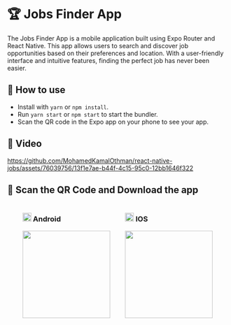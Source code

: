 # 🏆 Jobs Finder App

The Jobs Finder App is a mobile application built using Expo Router and React Native. This app allows users to search and discover job opportunities based on their preferences and location. With a user-friendly interface and intuitive features, finding the perfect job has never been easier.

## 🚀 How to use

- Install with `yarn` or `npm install`.
- Run `yarn start` or `npm start` to start the bundler.
- Scan the QR code in the Expo app on your phone to see your app.

## 📱 Video

https://github.com/MohamedKamalOthman/react-native-jobs/assets/76039756/13f1e7ae-b44f-4c15-95c0-12bb1646f322

## 🌟 Scan the QR Code and Download the app

<!-- create a div with 2 images space between -->
<div style="display: flex; justify-content: space-evenly;">
<div >
<h3><img src="https://cdn-icons-png.flaticon.com/512/888/888839.png?w=900&t=st=1690452913~exp=1690453513~hmac=dee1c1751a268837dee92867541981b02c12eb5be33c2ee2a98146fcc86aba05" width="20"/> Android</h3>
    <img src="https://qr.expo.dev/eas-update?updateId=03e33b2b-cc40-49e7-a453-6129ad9c4f75&appScheme=exp&host=u.expo.dev" width="200" height="200" />
</div>
<div>

<h3><img src="https://qr.expo.dev/eas-update?updateId=0d45429b-75d2-476c-b765-92f973d2c0ac&appScheme=exp&host=u.expo.dev" width="20"/>  IOS</h3>

<img src="https://qr.expo.dev/eas-update?updateId=951f1bcc-64ef-4303-a9d8-302eb792ab43&appScheme=exp&host=u.expo.dev" width="200" height="200" />

</div>
</div>
